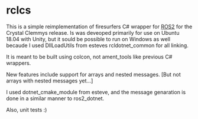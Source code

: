 # rclcs

This is a simple reimplementation of firesurfers C# wrapper for [ROS2](https://github.com/ros2) for the Crystal Clemmys release.
Is was deveoped primarily for use on Ubuntu 18.04 with Unity, but it sould be possible to run on Windows as well becaude I used DllLoadUtils from esteves rcldotnet_common for all linking. 

It is meant to be built using colcon, not ament_tools like previous C# wrappers.

New features include support for arrays and nested messages. [But not arrays with nested messages yet...]

I used dotnet_cmake_module from esteve, and the message genaration is done in a similar manner to ros2_dotnet.

Also, unit tests :)
